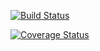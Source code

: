 [![Build Status](https://travis-ci.org/mattdumas/coincoin.svg?branch=master)](https://travis-ci.org/mattdumas/coincoin)

[![Coverage Status](https://img.shields.io/coveralls/mattdumas/coincoin.svg)](https://coveralls.io/r/mattdumas/coincoin?branch=master)